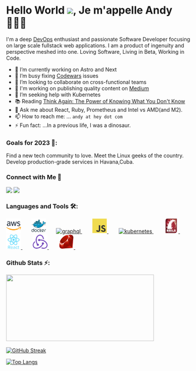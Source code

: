 # Hello World <img src="https://raw.githubusercontent.com/iampavangandhi/iampavangandhi/master/gifs/Hi.gif" width="30px">, Je m'appelle Andy 👨🏼‍💻

I'm a deep [DevOps](https://medium.com/@devfire/how-to-become-a-devops-engineer-in-six-months-or-less-366097df7737) enthusiast and passionate Software Developer focusing on large scale fullstack web applications. I am a product of ingenuity and perspective meshed into one. Loving Software, Living in Beta, Working in Code.

- 🔭 I’m currently working on Astro and Next
- 🌱 I’m busy fixing [Codewars](https://www.codewars.com/users/andykimchris) issues
- 👯 I’m looking to collaborate on cross-functional teams
- 📖 I'm working on publishing quality content on [Medium](https://medium.com/@andykimchris)
- 🤔 I’m seeking help with Kubernetes
- 📚 Reading [Think Again: The Power of Knowing What You Don't Know](https://www.goodreads.com/book/show/55539565-think-again)
- 💬 Ask me about React, Ruby, Prometheus and Intel vs AMD(and M2).
- 📫 How to reach me: ... `andy at hey dot com`
- ⚡ Fun fact: ...In a previous life, I was a dinosaur.

### Goals for 2023 💪:

Find a new tech community to love. 
Meet the Linux geeks of the country.
Develop production-grade services in Havana,Cuba.

### Connect with Me 🔗

[![](https://img.shields.io/badge/linkedin-%230077B5.svg?&style=for-the-badge&logo=linkedin&logoColor=white0e76a8)](https://linkedin.com/in/andrew-kimani-muchiri)
[![](https://img.shields.io/badge/twitter-%230077B5.svg?&style=for-the-badge&logo=twitter&logoColor=white&color=00acee)](https://twitter.com/andykimcris) 

<h3 align="left">Languages and Tools 🛠:</h3>
<a href="https://aws.amazon.com" target="_blank"> <img src="https://raw.githubusercontent.com/devicons/devicon/master/icons/amazonwebservices/amazonwebservices-original-wordmark.svg" alt="aws" width="40" height="40"/></a>&nbsp;&nbsp;&nbsp;&nbsp;&nbsp;&nbsp;         
<a href="https://www.docker.com/" target="_blank"> <img src="https://raw.githubusercontent.com/devicons/devicon/master/icons/docker/docker-original-wordmark.svg" alt="docker" width="40" height="40"/></a>&nbsp;&nbsp;&nbsp;&nbsp;&nbsp;&nbsp;   
<a href="https://graphql.org" target="_blank"> <img src="https://www.vectorlogo.zone/logos/graphql/graphql-icon.svg" alt="graphql" width="40" height="40"/> </a>&nbsp;&nbsp;&nbsp;&nbsp;&nbsp;&nbsp;  
<a href="https://developer.mozilla.org/en-US/docs/Web/JavaScript" target="_blank"> <img src="https://raw.githubusercontent.com/devicons/devicon/master/icons/javascript/javascript-original.svg" alt="javascript" width="40" height="40"/> </a> &nbsp;&nbsp;&nbsp;&nbsp;&nbsp;&nbsp;  
<a href="https://kubernetes.io" target="_blank"> <img src="https://www.vectorlogo.zone/logos/kubernetes/kubernetes-icon.svg" alt="kubernetes" width="40" height="40"/> </a>&nbsp;&nbsp;&nbsp;&nbsp;&nbsp;&nbsp;    
<a href="https://rubyonrails.org" target="_blank"> <img src="https://raw.githubusercontent.com/devicons/devicon/master/icons/rails/rails-original-wordmark.svg" alt="rails" width="40" height="40"/> </a>&nbsp;&nbsp;&nbsp;&nbsp;&nbsp;&nbsp;  
<a href="https://reactjs.org/" target="_blank"> <img src="https://raw.githubusercontent.com/devicons/devicon/master/icons/react/react-original-wordmark.svg" alt="react" width="40" height="40"/> </a> &nbsp;&nbsp;&nbsp;&nbsp;&nbsp;&nbsp;  
<a href="https://redux.js.org" target="_blank"> <img src="https://raw.githubusercontent.com/devicons/devicon/master/icons/redux/redux-original.svg" alt="redux" width="40" height="40"/> </a>&nbsp;&nbsp;&nbsp;&nbsp;&nbsp;&nbsp;  
<a href="https://www.ruby-lang.org/en/" target="_blank"> <img src="https://raw.githubusercontent.com/devicons/devicon/master/icons/ruby/ruby-original.svg" alt="ruby" width="40" height="40"/> </a>&nbsp;&nbsp;&nbsp;&nbsp;&nbsp;&nbsp;  


### Github Stats ⚡️:

<div>
<img height="180em" width="400em" src="https://github-readme-stats.vercel.app/api?username=andykimchris&show_icons=true&hide_border=false&theme=dark&background=000000" />
</div>

[![GitHub Streak](https://github-readme-streak-stats.herokuapp.com?user=andykimchris&theme=dark&background=000000)](https://git.io/streak-stats)

[![Top Langs](https://github-readme-stats.vercel.app/api/top-langs/?username=andykimchris&layout=compact&theme=vision-friendly-dark)](https://github.com/anuraghazra/github-readme-stats)



